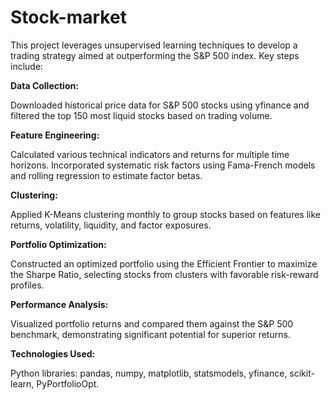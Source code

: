 # Stock-market
This project leverages unsupervised learning techniques to develop a trading strategy aimed at outperforming the S&P 500 index. Key steps include:

**Data Collection:**

Downloaded historical price data for S&P 500 stocks using yfinance and filtered the top 150 most liquid stocks based on trading volume.

**Feature Engineering:**

Calculated various technical indicators and returns for multiple time horizons.
Incorporated systematic risk factors using Fama-French models and rolling regression to estimate factor betas.

**Clustering:**

Applied K-Means clustering monthly to group stocks based on features like returns, volatility, liquidity, and factor exposures.

**Portfolio Optimization:**

Constructed an optimized portfolio using the Efficient Frontier to maximize the Sharpe Ratio, selecting stocks from clusters with favorable risk-reward profiles.

**Performance Analysis:**

Visualized portfolio returns and compared them against the S&P 500 benchmark, demonstrating significant potential for superior returns.

**Technologies Used:**

Python libraries: pandas, numpy, matplotlib, statsmodels, yfinance, scikit-learn, PyPortfolioOpt.

